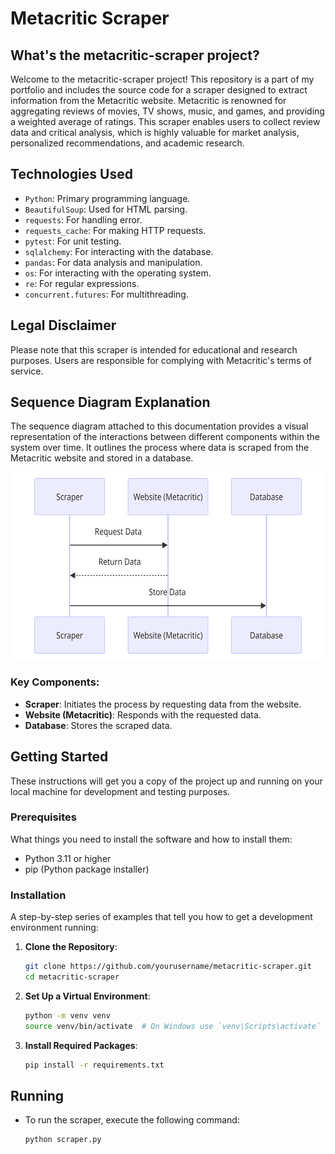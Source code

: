 # Metacritic Scraper

## What's the metacritic-scraper project?

Welcome to the metacritic-scraper project! This repository is a part of my portfolio and includes the source code for a
scraper designed to extract information from the Metacritic website. Metacritic is renowned for aggregating reviews of
movies, TV shows, music, and games, and providing a weighted average of ratings. This scraper enables users to collect
review data and critical analysis, which is highly valuable for market analysis, personalized recommendations, and
academic research.

## Technologies Used

- `Python`: Primary programming language.
- `BeautifulSoup`: Used for HTML parsing.
- `requests`: For handling error.
- `requests_cache`: For making HTTP requests.
- `pytest`: For unit testing.
- `sqlalchemy`: For interacting with the database.
- `pandas`: For data analysis and manipulation.
- `os`: For interacting with the operating system.
- `re`: For regular expressions.
- `concurrent.futures`: For multithreading.

## Legal Disclaimer

Please note that this scraper is intended for educational and research purposes. Users are responsible for complying
with Metacritic's terms of service.

## Sequence Diagram Explanation

The sequence diagram attached to this documentation provides a visual representation of the interactions between
different components within the system over time. It outlines the process where data is scraped from the Metacritic
website and stored in a database.

<img src="assets/diagrams/sequence_diagram.png" width="3840" height="300" alt="Sequence diagram">

### Key Components:

- **Scraper**: Initiates the process by requesting data from the website.
- **Website (Metacritic)**: Responds with the requested data.
- **Database**: Stores the scraped data.

## Getting Started

These instructions will get you a copy of the project up and running on your local machine for development and testing
purposes.

### Prerequisites

What things you need to install the software and how to install them:

- Python 3.11 or higher
- pip (Python package installer)

### Installation

A step-by-step series of examples that tell you how to get a development environment running:

1. **Clone the Repository**:

    ```bash
    git clone https://github.com/yourusername/metacritic-scraper.git
    cd metacritic-scraper
    ```

2. **Set Up a Virtual Environment**:

    ```bash
    python -m venv venv
    source venv/bin/activate  # On Windows use `venv\Scripts\activate`
    ```

3. **Install Required Packages**:

    ```bash
    pip install -r requirements.txt
    ```

## Running

- To run the scraper, execute the following command:

    ```bash
    python scraper.py
    ```